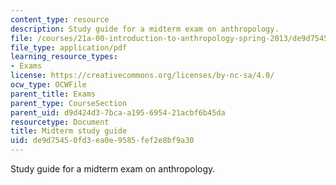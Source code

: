 ```yaml
---
content_type: resource
description: Study guide for a midterm exam on anthropology.
file: /courses/21a-00-introduction-to-anthropology-spring-2013/de9d75450fd3ea0e9585fef2e8bf9a30_MIT21A_00S13_Mdtrmstudyg.pdf
file_type: application/pdf
learning_resource_types:
- Exams
license: https://creativecommons.org/licenses/by-nc-sa/4.0/
ocw_type: OCWFile
parent_title: Exams
parent_type: CourseSection
parent_uid: d9d424d3-7bca-a195-6954-21acbf6b45da
resourcetype: Document
title: Midterm study guide
uid: de9d7545-0fd3-ea0e-9585-fef2e8bf9a30
---
```

Study guide for a midterm exam on anthropology.